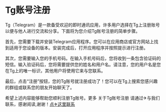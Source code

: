 # Tg账号注册

Tg（Telegram）是一款备受欢迎的即时通讯应用，许多用户选择在Tg上注册账号以便与他人进行交流和分享。下面将为您介绍Tg账号注册的简单步骤。

首先，您需要下载并安装Telegram应用程序。您可以在应用商店或官方网站上找到适用于您设备的版本。安装完成后，打开应用程序并按照提示进行注册。

其次，您需要输入您的手机号码。在输入手机号码后，您将收到一条包含验证码的短信。输入验证码后，您将需要提供您的姓名和用户名。请注意，您的用户名是您在Tg上的唯一标识，其他用户将使用它来与您联系。

最后，点击“注册”按钮，您的Tg账号就注册成功了！您可以在Tg上搜索您感兴趣的群组或联系您的朋友开始聊天了。

希望上述内容能够帮助您顺利注册Tg账号。更多 关于Tg账号注册 请通过✈与我们联系，感谢阅读,谢谢！[点✈这里联系](https://add.k02.cc)